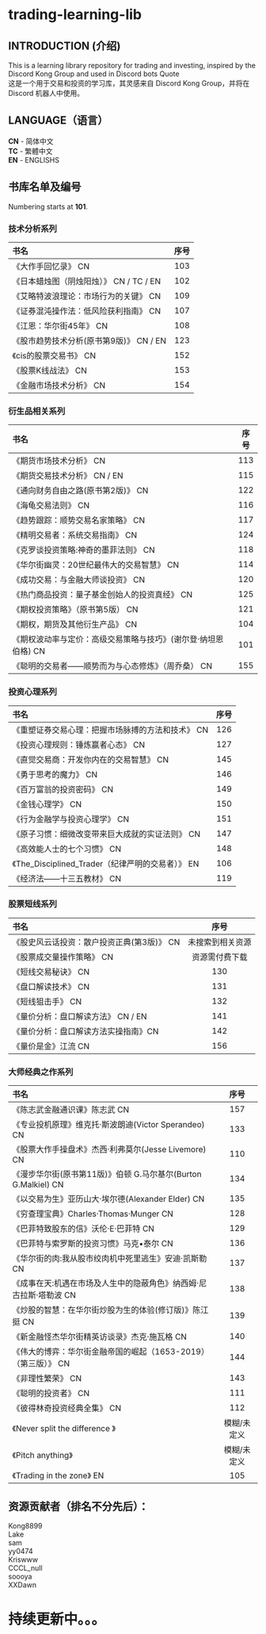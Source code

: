# trading-learning-lib

INTRODUCTION (介绍)
-----
This is a learning library repository for trading and investing, inspired by the Discord Kong Group and used in Discord bots Quote  
这是一个用于交易和投资的学习库，其灵感来自 Discord Kong Group，并将在 Discord 机器人中使用。




LANGUAGE（语言）
-----
**CN** - 简体中文   
**TC** - 繁體中文  
**EN** - ENGLISHS

书库名单及编号
------
Numbering starts at **101**.  
### 技术分析系列
|书名|序号|
|:----|:----:|
|《大作手回忆录》  CN	|103|
|《日本蜡烛图（阴烛阳烛）》  CN / TC / EN	|102|
|《艾略特波浪理论：市场行为的关键》  CN|109|
|《证券混沌操作法：低风险获利指南》  CN|107|
|《江恩：华尔街45年》  CN|108|
|《股市趋势技术分析(原书第9版)》  CN / EN |123|
|《cis的股票交易书》  CN|152|
|《股票K线战法》   CN|153|
|《金融市场技术分析》    CN|154|

### 衍生品相关系列
|书名|序号|
|:----|:----:|
|《期货市场技术分析》  CN|113|
|《期货交易技术分析》	CN / EN|115|
|《通向财务自由之路(原书第2版)》  CN|122|
|《海龟交易法则》	  CN|116|
|《趋势跟踪：顺势交易名家策略》	  CN|117|
|《精明交易者：系统交易指南》	  CN|124|
|《克罗谈投资策略:神奇的墨菲法则》	  CN|118|
|《华尔街幽灵：20世纪最伟大的交易智慧》	  CN|114|
|《成功交易：与金融大师谈投资》	  CN|120|
|《热门商品投资：量子基金创始人的投资真经》	  CN|125|
|《期权投资策略》（原书第5版）	  CN|121|
|《期权，期货及其他衍生产品》	  CN|104|
|《期权波动率与定价：高级交易策略与技巧》(谢尔登·纳坦恩伯格)  CN|101|
|《聪明的交易者——顺势而为与心态修炼》（周乔桑）    CN|155|

### 投资心理系列
|书名|序号|
|:----|:----:|
|《重塑证券交易心理：把握市场脉搏的方法和技术》	  CN|126|
|《投资心理规则：锤炼赢者心态》	  CN|127|
|《直觉交易商：开发你内在的交易智慧》  CN|145|
|《勇于思考的魔力》   CN|146|
|《百万富翁的投资密码》  CN|149|
|《金钱心理学》  CN|150|
|《行为金融学与投资心理学》  CN|151|
|《原子习惯：细微改变带来巨大成就的实证法则》  CN|147|
|《高效能人士的七个习惯》  CN|148|
|《The_Disciplined_Trader（纪律严明的交易者）》  EN|106|
|《经济法——十三五教材》  CN|119|  

### 股票短线系列
|书名|序号|
|:----|:----:|
|《股史风云话投资：散户投资正典(第3版)》	CN |未搜索到相关资源|
|《股票成交量操作策略》	  CN|资源需付费下载|
|《短线交易秘诀》	  CN|130|
|《盘口解读技术》	  CN|131|
|《短线狙击手》	  CN|132|
|《量价分析：盘口解读方法》  CN / EN |141|
|《量价分析：盘口解读方法实操指南》CN|142|
|《量价是金》江流  CN |156|

### 大师经典之作系列
|书名|序号|
|:----|:----:|
|《陈志武金融通识课》陈志武   CN |157|
|《专业投机原理》维克托·斯波朗迪(Victor Sperandeo)   CN|133|
|《股票大作手操盘术》杰西·利弗莫尔(Jesse Livemore)	  CN|110|
|《漫步华尔街(原书第11版)》伯顿 G.马尔基尔(Burton G.Malkiel)  CN|134|
|《以交易为生》亚历山大·埃尔德(Alexander Elder)	  CN|135|
|《穷查理宝典》Charles·Thomas·Munger  CN|128|
|《巴菲特致股东的信》沃伦·E·巴菲特  CN|129|
|《巴菲特与索罗斯的投资习惯》马克•泰尔	  CN|136|
|《华尔街的肉:我从股市绞肉机中死里逃生》安迪·凯斯勒	  CN|137|
|《成事在天:机遇在市场及人生中的隐蔽角色》纳西姆·尼古拉斯·塔勒波	  CN|138|
|《炒股的智慧：在华尔街炒股为生的体验(修订版)》陈江挺	  CN|139|
|《新金融怪杰华尔街精英访谈录》杰克·施瓦格	  CN|140|
|《伟大的博弈：华尔街金融帝国的崛起（1653-2019）（第三版）》	  CN|144|
|《非理性繁荣》	  CN|143|
|《聪明的投资者》	  CN|111|
|《彼得林奇投资经典全集》	  CN|112|
|《Never split the difference 》	|模糊/未定义|
|《Pitch anything》	|模糊/未定义|
|《Trading in the zone》 	EN|105|



资源贡献者（排名不分先后）：
----
Kong8899  
Lake  
sam  
yy0474  
Kriswww  
CCCL_null  
soooya  
XXDawn 


持续更新中。。。
====